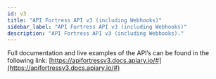 ```yaml
---
id: v3
title: "API Fortress API v3 (including Webhooks)"
sidebar_label: "API Fortress API v3 (including Webhooks)" 
description: "API Fortress API v3 (including Webhooks)."
---
```


Full documentation and live examples of the API’s can be found in the following link: [https://apifortressv3.docs.apiary.io/#](https://apifortressv3.docs.apiary.io/#)